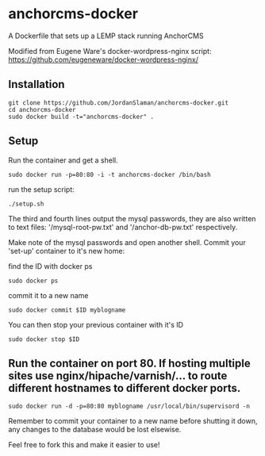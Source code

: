 # anchorcms-docker

A Dockerfile that sets up a LEMP stack running AnchorCMS

Modified from Eugene Ware's docker-wordpress-nginx script: https://github.com/eugeneware/docker-wordpress-nginx/

## Installation
```
git clone https://github.com/JordanSlaman/anchorcms-docker.git
cd anchorcms-docker
sudo docker build -t="anchorcms-docker" .
```

## Setup
Run the container and get a shell.
```
sudo docker run -p=80:80 -i -t anchorcms-docker /bin/bash
```
run the setup script:
```
./setup.sh
```
The third and fourth lines output the mysql passwords, they are also written to text files: '/mysql-root-pw.txt' and '/anchor-db-pw.txt' respectively.

Make note of the mysql passwords and open another shell.
Commit your 'set-up' container to it's new home:

find the ID with docker ps
```
sudo docker ps
```
commit it to a new name
```
sudo docker commit $ID myblogname
```
You can then stop your previous container with it's ID
```
sudo docker stop $ID
```

## Run the container on port 80. If hosting multiple sites use nginx/hipache/varnish/... to route different hostnames to different docker ports.
```
sudo docker run -d -p=80:80 myblogname /usr/local/bin/supervisord -n
```

Remember to commit your container to a new name before shutting it down, any changes to the database would be lost elsewise.

Feel free to fork this and make it easier to use!